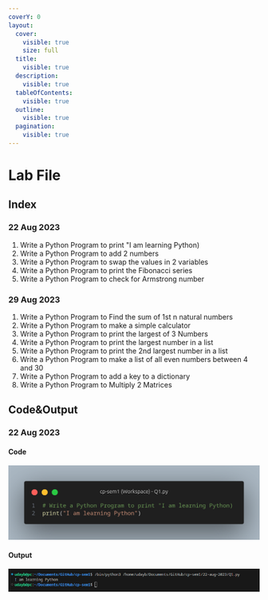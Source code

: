 ```yaml
---
coverY: 0
layout:
  cover:
    visible: true
    size: full
  title:
    visible: true
  description:
    visible: true
  tableOfContents:
    visible: true
  outline:
    visible: true
  pagination:
    visible: true
---
```


# Lab File

## Index

### 22 Aug 2023

1. Write a Python Program to print "I am learning Python)
2. Write a Python Program to add 2 numbers
3. Write a Python Program to swap the values in 2 variables
4. Write a Python Program to print the Fibonacci series
5. Write a Python Program to check for Armstrong number

### 29 Aug 2023

1. Write a Python Program to Find the sum of 1st n natural numbers
2. Write a Python Program to make a simple calculator
3. Write a Python Program to print the largest of 3 Numbers
4. Write a Python Program to print the largest number in a list
5. Write a Python Program to print the 2nd largest number in a list
6. Write a Python Program to make a list of all even numbers between 4 and 30
7. Write a Python Program to add a key to a dictionary
8. Write a Python Program to Multiply 2 Matrices

## Code\&Output

### 22 Aug 2023

#### Code

![](<.gitbook/assets/image (2).png>)

#### Output

![](<.gitbook/assets/image (3).png>)
